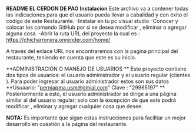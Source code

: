 **README EL CERDON DE PAO**
**Instalacion**
Este archivo va a contener todas las indicaciones para que el usuario pueda llevar a cabalidad y con éxito el código de este Restaurante. 
-Instalar en tu pc visual studio 
-Conocer y colocar los comando GitHub por si se desea modificar , eliminar o agregar alguna cosa. 
-Abrir la ruta URL del proyecto la cual es : https://chicharronera.onrender.com/home/

A través del enlace URL nos encontraremos con la pagina principal del restaurante, teniendo en cuenta que este es su inicio.

**ADMINISTRACIÓN O MANEJO DE USUARIOS **
Este proyecto contiene dos tipos de usuarios: el usuario administrador y el usuario regular (clientes ). 
Para poder ingresar al usuario administrador estos son sus datos 
**Usuaario: "perniapma.usm@gmial.com"
Clave : "29965197" **
Posteriormente a esto, el usuario administrador se dirige a una página similar al del usuario regular; solo con la excepción de que este podrá modificar , eliminar y agregar cualquier cosa que desee. 

**NOTA:** Es importante que sigan estas instrucciones para facilitar un mejor desarrollo en cuestión a la página del restaurante.